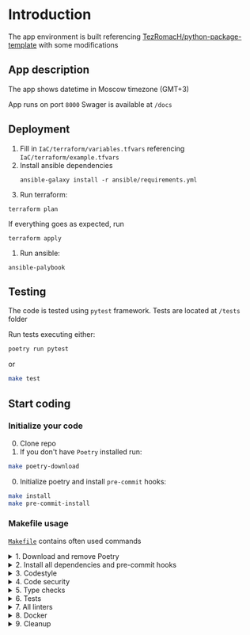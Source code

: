 # Introduction

The app environment is built
referencing [TezRomacH/python-package-template](https://github.com/TezRomacH/python-package-template)
with some modifications

## App description

The app shows datetime in Moscow timezone (GMT+3)

App runs on port `8000`
Swager is available at `/docs`

## Deployment

1. Fill in `IaC/terraform/variables.tfvars`
   referencing `IaC/terraform/example.tfvars`
1. Install ansible dependencies
   ```
   ansible-galaxy install -r ansible/requirements.yml
   ```
1. Run terraform:

```
terraform plan
```

If everything goes as expected, run

```
terraform apply
```

1. Run ansible:

```
ansible-palybook 
```

## Testing

The code is tested using `pytest` framework.
Tests are located at `/tests` folder

Run tests executing either:

```bash
poetry run pytest
```

or

```bash
make test
```

## Start coding

### Initialize your code

0. Clone repo
1. If you don't have `Poetry` installed run:

```bash
make poetry-download
```

0. Initialize poetry and install `pre-commit` hooks:

```bash
make install
make pre-commit-install
```

### Makefile usage

[`Makefile`](https://github.com/WinnerOK/app_python/blob/master/Makefile) contains often used commands

<details>
<summary>1. Download and remove Poetry</summary>
<p>   

Download and install Poetry:

```bash
make poetry-download
```

Uninstall Poetry

```bash
make poetry-remove
```

</p>
</details>

<details>
<summary>2. Install all dependencies and pre-commit hooks</summary>
<p>

Install requirements:

```bash
make install
```

Install pre-commit hooks:

```bash
make pre-commit-install
```

</p>
</details>

<details>
<summary>3. Codestyle</summary>
<p>

Automatic formatting uses `pyupgrade`, `isort` and `black`.

```bash
make format
```

Codestyle checks only, without rewriting files (uses `isort`, `black` and `darglint`):

```bash
make check-codestyle
```

</details>
<details>
<summary>4. Code security</summary>
<p>
Launch `Poetry` integrity checks, dependency vulnerability checks via `Safety`
and code analysis using `Bandit`.

```bash
make check-safety
```

</p>
</details>

<details>
<summary>5. Type checks</summary>
<p>

Run `mypy` type checker

```bash
make mypy
```

</p>
</details>

<details>
<summary>6. Tests</summary>
<p>

Run `pytest`

```bash
make test
```

</p>
</details>

<details>
<summary>7. All linters</summary>
<p>
test, codestyle checks, mypy checks and safety checks:
```bash
make lint
```
</p>
</details>

<details>
<summary>8. Docker</summary>
<p>

```bash
make docker-build
```

which is equivalent to:

```bash
make docker-build VERSION=latest
```

Remove docker image with

```bash
make docker-remove
```

Docker [readme](https://github.com/WinnerOK/app_python/tree/master/docker).

</p>
</details>

<details>
<summary>9. Cleanup</summary>
<p>
Delete pycache files

```bash
make pycache-remove
```

Or to remove pycache, build and docker image run:

```bash
make clean-all
```

</p>

</details>

